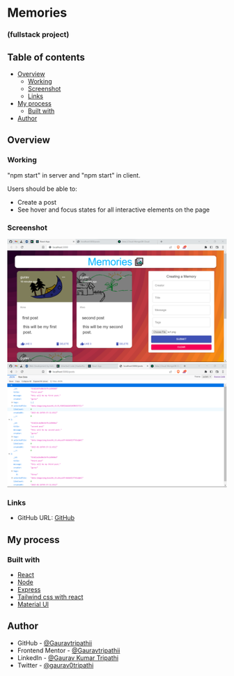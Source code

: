 # Memories
### (fullstack project)

## Table of contents

- [Overview](#overview)
  - [Working](#working)
  - [Screenshot](#screenshot)
  - [Links](#links)
- [My process](#my-process)
  - [Built with](#built-with)
- [Author](#author)

## Overview

### Working

"npm start" in server and "npm start" in client.

Users should be able to:

- Create a post
- See hover and focus states for all interactive elements on the page

### Screenshot

!["Client"](./Screenshot.png)
!["Server"](./Screenshot2.png)

### Links

- GitHub URL: [GitHub](https://github.com/Gauravtripathii/memories-fullstack)

## My process

### Built with

- [React](https://reactjs.org/)
- [Node](https://nodejs.org/en/)
- [Express](https://expressjs.com/)
- [Tailwind css with react](https://tailwindcss.com/docs/guides/create-react-app)
- [Material UI](https://mui.com/)

## Author

- GitHub - [@Gauravtripathii](https://github.com/Gauravtripathii/)
- Frontend Mentor - [@Gauravtripathii](https://www.frontendmentor.io/profile/Gauravtripathii)
- LinkedIn - [@Gaurav Kumar Tripathi](https://www.linkedin.com/in/gaurav-kumar-tripathii/)
- Twitter - [@gaurav0tripathi](https://twitter.com/gaurav0tripathi)
